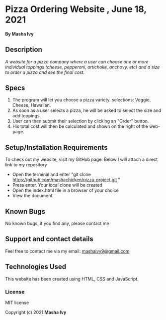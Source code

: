 # Pizza Ordering Website , June 18, 2021

#### By Masha Ivy

## Description

_A website for a pizza company where a user can choose one or more individual toppings (cheese, pepperoni, artichoke, anchovy, etc) and a size to order a pizza and see the final cost._

## Specs
1. The program will let you choose a pizza variety.
selections: Veggie, Cheese, Hawaiian.
2. As soon as a user selects a pizza, he will be asked to select the size and add toppings.  
3. User can then submit their selection by clicking an "Order" button.
4. His total cost will then be calculated and shown on the right of the web-page.

## Setup/Installation Requirements

To check out my website, visit my GitHub page. Below I will attach a direct link to my repository

* Open the terminal and enter "git clone https://github.com/mashachicken/pizza-project.git "
* Press enter. Your local clone will be created
* Open the index.html file in a browser of your choice
* View the document

## Known Bugs
No known bugs, if you find any,  please contact me

## Support and contact details
Feel free to contact me via my email:
mashaivy9@gmail.com

## Technologies Used
This website has been created using HTML, CSS and JavaScript.

### License
MIT license

Copyright (c) 2021 **Masha Ivy**